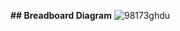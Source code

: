 **## Breadboard Diagram**
![98173ghdu](https://github.com/user-attachments/assets/c7b9ef93-c15f-410e-b077-3d9df48f7108)

